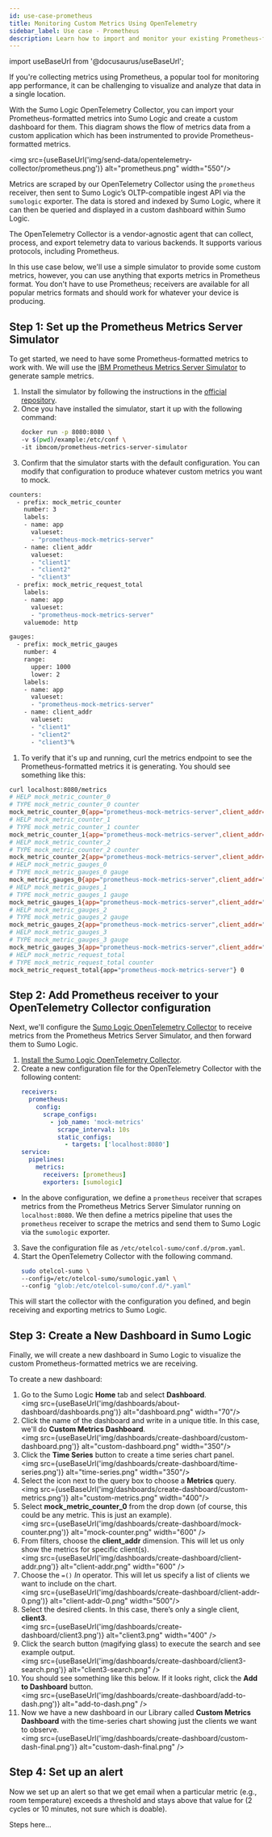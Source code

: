```yaml
---
id: use-case-prometheus
title: Monitoring Custom Metrics Using OpenTelemetry
sidebar_label: Use case - Prometheus
description: Learn how to import and monitor your existing Prometheus-formatted metrics into Sumo Logic.
---
```


import useBaseUrl from '@docusaurus/useBaseUrl';

If you're collecting metrics using Prometheus, a popular tool for monitoring app performance, it can be challenging to visualize and analyze that data in a single location.

With the Sumo Logic OpenTelemetry Collector, you can import your Prometheus-formatted metrics into Sumo Logic and create a custom dashboard for them. This diagram shows the flow of metrics data from a custom application which has been instrumented to provide Prometheus-formatted metrics.

<img src={useBaseUrl('img/send-data/opentelemetry-collector/prometheus.png')} alt="prometheus.png" width="550"/>

Metrics are scraped by our OpenTelemetry Collector using the `prometheus` receiver, then sent to Sumo Logic’s OLTP-compatible ingest API via the `sumologic` exporter. The data is stored and indexed by Sumo Logic, where it can then be queried and displayed in a custom dashboard within Sumo Logic.

The OpenTelemetry Collector is a vendor-agnostic agent that can collect, process, and export telemetry data to various backends. It supports various protocols, including Prometheus.

In this use case below, we'll use a simple simulator to provide some custom metrics, however, you can use anything that exports metrics in Prometheus format. You don't have to use Prometheus; receivers are available for all popular metrics formats and should work for whatever your device is producing.


## Step 1: Set up the Prometheus Metrics Server Simulator

To get started, we need to have some Prometheus-formatted metrics to work with. We will use the [IBM Prometheus Metrics Server Simulator](https://github.com/IBM/prometheus-metrics-server-simulator) to generate sample metrics.

1. Install the simulator by following the instructions in the [official repository](https://github.com/IBM/prometheus-metrics-server-simulator).
1. Once you have installed the simulator, start it up with the following command:
   ```bash
   docker run -p 8080:8080 \
   -v $(pwd)/example:/etc/conf \
   -it ibmcom/prometheus-metrics-server-simulator
   ```
1. Confirm that the simulator starts with the default configuration. You can modify that configuration to produce whatever custom metrics you want to mock.
```bash title="cat examples/config.yaml"
counters:
  - prefix: mock_metric_counter
    number: 3
    labels:
    - name: app
      valueset:
      - "prometheus-mock-metrics-server"
    - name: client_addr
      valueset:
      - "client1"
      - "client2"
      - "client3"
  - prefix: mock_metric_request_total
    labels:
    - name: app
      valueset:
      - "prometheus-mock-metrics-server"
    valuemode: http

gauges:
  - prefix: mock_metric_gauges
    number: 4
    range:
      upper: 1000
      lower: 2
    labels:
    - name: app
      valueset:
      - "prometheus-mock-metrics-server"
    - name: client_addr
      valueset:
      - "client1"
      - "client2"
      - "client3"%
```
1. To verify that it's up and running, curl the metrics endpoint to see the Prometheus-formatted metrics it is generating. You should see something like this:
```bash
curl localhost:8080/metrics
# HELP mock_metric_counter_0
# TYPE mock_metric_counter_0 counter
mock_metric_counter_0{app="prometheus-mock-metrics-server",client_addr="client3"} 5448
# HELP mock_metric_counter_1
# TYPE mock_metric_counter_1 counter
mock_metric_counter_1{app="prometheus-mock-metrics-server",client_addr="client2"} 5424
# HELP mock_metric_counter_2
# TYPE mock_metric_counter_2 counter
mock_metric_counter_2{app="prometheus-mock-metrics-server",client_addr="client2"} 5362
# HELP mock_metric_gauges_0
# TYPE mock_metric_gauges_0 gauge
mock_metric_gauges_0{app="prometheus-mock-metrics-server",client_addr="client1"} 71
# HELP mock_metric_gauges_1
# TYPE mock_metric_gauges_1 gauge
mock_metric_gauges_1{app="prometheus-mock-metrics-server",client_addr="client2"} 44
# HELP mock_metric_gauges_2
# TYPE mock_metric_gauges_2 gauge
mock_metric_gauges_2{app="prometheus-mock-metrics-server",client_addr="client3"} 4
# HELP mock_metric_gauges_3
# TYPE mock_metric_gauges_3 gauge
mock_metric_gauges_3{app="prometheus-mock-metrics-server",client_addr="client3"} 41
# HELP mock_metric_request_total
# TYPE mock_metric_request_total counter
mock_metric_request_total{app="prometheus-mock-metrics-server"} 0
```

## Step 2: Add Prometheus receiver to your OpenTelemetry Collector configuration

Next, we'll configure the [Sumo Logic OpenTelemetry Collector](https://github.com/SumoLogic/sumologic-otel-collector) to receive metrics from the Prometheus Metrics Server Simulator, and then forward them to Sumo Logic.

1. [Install the Sumo Logic OpenTelemetry Collector](/docs/send-data/opentelemetry-collector/).
2. Create a new configuration file for the OpenTelemetry Collector with the following content:
   ```yml title="/etc/otelcol-sumo/conf.d/prom.yaml"
   receivers:
     prometheus:
       config:
         scrape_configs:
           - job_name: 'mock-metrics'
             scrape_interval: 10s
             static_configs:
               - targets: ['localhost:8080']
   service:
     pipelines:
       metrics:
         receivers: [prometheus]
         exporters: [sumologic]
   ```
  * In the above configuration, we define a `prometheus` receiver that scrapes metrics from the Prometheus Metrics Server Simulator running on `localhost:8080`. We then define a metrics pipeline that uses the `prometheus` receiver to scrape the metrics and send them to Sumo Logic via the `sumologic` exporter.
3. Save the configuration file as `/etc/otelcol-sumo/conf.d/prom.yaml`.
4. Start the OpenTelemetry Collector with the following command.
   ```bash
   sudo otelcol-sumo \
   --config=/etc/otelcol-sumo/sumologic.yaml \
   --config "glob:/etc/otelcol-sumo/conf.d/*.yaml"
   ```

This will start the collector with the configuration you defined, and begin receiving and exporting metrics to Sumo Logic.


## Step 3: Create a New Dashboard in Sumo Logic

Finally, we will create a new dashboard in Sumo Logic to visualize the custom Prometheus-formatted metrics we are receiving.

To create a new dashboard:

1. Go to the Sumo Logic **Home** tab and select **Dashboard**.<br/><img src={useBaseUrl('img/dashboards/about-dashboard/dashboards.png')} alt="dashboard.png" width="70"/>
1. Click the name of the dashboard and write in a unique title. In this case, we'll do **Custom Metrics Dashboard**.<br/><img src={useBaseUrl('img/dashboards/create-dashboard/custom-dashboard.png')} alt="custom-dashboard.png" width="350"/>
1. Click the **Time Series** button to create a time series chart panel.<br/><img src={useBaseUrl('img/dashboards/create-dashboard/time-series.png')} alt="time-series.png" width="350"/>
1. Select the icon next to the query box to choose a **Metrics** query.<br/><img src={useBaseUrl('img/dashboards/create-dashboard/custom-metrics.png')} alt="custom-metrics.png" width="400"/>
1. Select **mock_metric_counter_0** from the drop down (of course, this could be any metric. This is just an example).<br/><img src={useBaseUrl('img/dashboards/create-dashboard/mock-counter.png')} alt="mock-counter.png" width="600" />
1. From filters, choose the **client_addr** dimension. This will let us only show the metrics for specific client(s).<br/><img src={useBaseUrl('img/dashboards/create-dashboard/client-addr.png')} alt="client-addr.png" width="600" />
1. Choose the `=()` *In* operator. This will let us specify a list of clients we want to include on the chart.<br/><img src={useBaseUrl('img/dashboards/create-dashboard/client-addr-0.png')} alt="client-addr-0.png" width="500"/>
1. Select the desired clients. In this case, there’s only a single client, **client3**.<br/><img src={useBaseUrl('img/dashboards/create-dashboard/client3.png')} alt="client3.png" width="400" />
1. Click the search button (magifying glass) to execute the search and see example output.<br/><img src={useBaseUrl('img/dashboards/create-dashboard/client3-search.png')} alt="client3-search.png" />
1. You should see something like this below. If it looks right, click the **Add to Dashboard** button.<br/><img src={useBaseUrl('img/dashboards/create-dashboard/add-to-dash.png')} alt="add-to-dash.png" />
1. Now we have a new dashboard in our Library called **Custom Metrics Dashboard** with the time-series chart showing just the clients we want to observe.<br/><img src={useBaseUrl('img/dashboards/create-dashboard/custom-dash-final.png')} alt="custom-dash-final.png" />  


## Step 4: Set up an alert

Now we set up an alert so that we get email when a particular metric (e.g., room temperature) exceeds a threshold and stays above that value for (2 cycles or 10 minutes, not sure which is doable).

Steps here...
